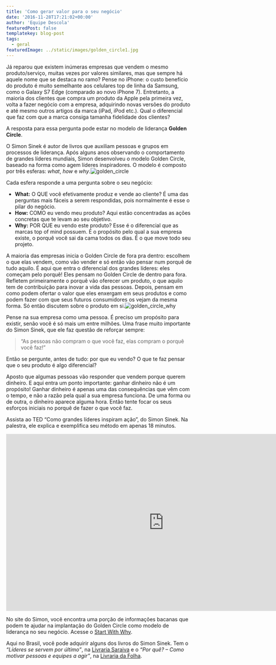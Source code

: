 ```yaml
---
title: 'Como gerar valor para o seu negócio'
date: '2016-11-28T17:21:02+00:00'
author: 'Equipe Descola'
featuredPost: false
templatekey: blog-post
tags:
  - geral
featuredImage: ../static/images/golden_circle1.jpg
---
```


Já reparou que existem inúmeras empresas que vendem o mesmo produto/serviço, muitas vezes por valores similares, mas que sempre há aquele nome que se destaca no ramo? Pense no iPhone: o custo benefício do produto é muito semelhante aos celulares top de linha da Samsung, como o Galaxy S7 Edge (comparado ao novo iPhone 7). Entretanto, a maioria dos clientes que compra um produto da Apple pela primeira vez, volta a fazer negócio com a empresa, adquirindo novas versões do produto e até mesmo outros artigos da marca (iPad, iPod etc.). Qual o diferencial que faz com que a marca consiga tamanha fidelidade dos clientes?

A resposta para essa pergunta pode estar no modelo de liderança **Golden Circle**.

O Simon Sinek é autor de livros que auxiliam pessoas e grupos em processos de liderança. Após alguns anos observando o comportamento de grandes líderes mundiais, Simon desenvolveu o modelo Golden Circle, baseado na forma como agem líderes inspiradores. O modelo é composto por três esferas: _what_, _how_ e _why_.![golden_circle](https://descola.org/drops/wp-content/uploads/2016/11/golden_circle.png)

Cada esfera responde a uma pergunta sobre o seu negócio:

- **What:** O QUE você efetivamente produz e vende ao cliente? É uma das perguntas mais fáceis a serem respondidas, pois normalmente é esse o pilar do negócio.
- **How:** COMO eu vendo meu produto? Aqui estão concentradas as ações concretas que te levam ao seu objetivo.
- **Why:** POR QUE eu vendo este produto? Esse é o diferencial que as marcas top of mind possuem. É o propósito pelo qual a sua empresa existe, o porquê você sai da cama todos os dias. É o que move todo seu projeto.

A maioria das empresas inicia o Golden Circle de fora pra dentro: escolhem o que elas vendem, como vão vender e só então vão pensar num porquê de tudo aquilo. É aqui que entra o diferencial dos grandes líderes: eles começam pelo porquê! Eles pensam no Golden Circle de dentro para fora. Refletem primeiramente o porquê vão oferecer um produto, o que aquilo tem de contribuição para inovar a vida das pessoas. Depois, pensam em como podem ofertar o valor que eles enxergam em seus produtos e como podem fazer com que seus futuros consumidores os vejam da mesma forma. Só então discutem sobre o produto em si.![golden_circle_why](https://descola.org/drops/wp-content/uploads/2016/11/golden_circle_why.png)

Pense na sua empresa como uma pessoa. É preciso um propósito para existir, senão você é só mais um entre milhões. Uma frase muito importante do Simon Sinek, que ele faz questão de reforçar sempre:

> “As pessoas não compram o que você faz, elas compram o porquê você faz!”

Então se pergunte, antes de tudo: por que eu vendo? O que te faz pensar que o seu produto é algo diferencial?

Aposto que algumas pessoas vão responder que vendem porque querem dinheiro. E aqui entra um ponto importante: ganhar dinheiro não é um propósito! Ganhar dinheiro é apenas uma das consequências que vêm com o tempo, e não a razão pela qual a sua empresa funciona. De uma forma ou de outra, o dinheiro aparece alguma hora. Então tente focar os seus esforços iniciais no porquê de fazer o que você faz.

Assista ao TED “Como grandes líderes inspiram ação”, do Simon Sinek. Na palestra, ele explica e exemplifica seu método em apenas 18 minutos.

<iframe allowfullscreen="allowfullscreen" frameborder="0" height="480" loading="lazy" scrolling="no" src="https://embed.ted.com/talks/simon_sinek_how_great_leaders_inspire_action" width="854"></iframe>

No site do Simon, você encontra uma porção de informações bacanas que podem te ajudar na implantação do Golden Circle como modelo de liderança no seu negócio. Acesse o [Start With Why](https://www.startwithwhy.com/Home.aspx).

Aqui no Brasil, você pode adquirir alguns dos livros do Simon Sinek. Tem o _“Líderes se servem por último”_, na [Livraria Saraiva](https://www.livrariacultura.com.br/p/lideres-se-servem-por-ultimo-46129687?id_link=13608&utm_source=buscape&utm_medium=cpc&utm_term=Lideres-Se-Servem-Por-Ultimo&utm_campaign=precosexclusivos) e o _“Por quê? – Como motivar pessoas e equipes a agir”_, na [Livraria da Folha](https://livraria.folha.com.br/livros/negocios/qu-simon-sinek-1183106.html?tracking_number=63&utm_source=buscape&utm_medium=buscape&utm_campaign=buscape).
